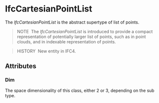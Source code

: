 # IfcCartesianPointList

The _IfcCartesianPointList_ is the abstract supertype of list of points.

> NOTE&nbsp; The _IfcCartesianPointList_ is introduced to provide a compact representation of potentially larger list of points, such as in point clouds, and in indexable representation of points.

> HISTORY&nbsp; New entity in IFC4.

## Attributes

### Dim
The space dimensionality of this class, either 2 or 3, depending on the sub type.

